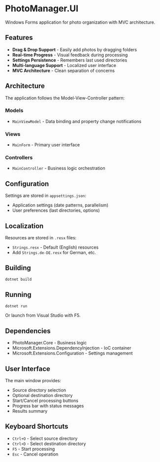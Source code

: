 # PhotoManager.UI

Windows Forms application for photo organization with MVC architecture.

## Features

- **Drag & Drop Support** - Easily add photos by dragging folders
- **Real-time Progress** - Visual feedback during processing
- **Settings Persistence** - Remembers last used directories
- **Multi-language Support** - Localized user interface
- **MVC Architecture** - Clean separation of concerns

## Architecture

The application follows the Model-View-Controller pattern:

### Models
- `MainViewModel` - Data binding and property change notifications

### Views  
- `MainForm` - Primary user interface

### Controllers
- `MainController` - Business logic orchestration

## Configuration

Settings are stored in `appsettings.json`:
- Application settings (date patterns, parallelism)
- User preferences (last directories, options)

## Localization

Resources are stored in `.resx` files:
- `Strings.resx` - Default (English) resources
- Add `Strings.de-DE.resx` for German, etc.

## Building

```bash
dotnet build
```

## Running

```bash
dotnet run
```

Or launch from Visual Studio with F5.

## Dependencies

- PhotoManager.Core - Business logic
- Microsoft.Extensions.DependencyInjection - IoC container
- Microsoft.Extensions.Configuration - Settings management

## User Interface

The main window provides:
- Source directory selection
- Optional destination directory
- Start/Cancel processing buttons
- Progress bar with status messages
- Results summary

## Keyboard Shortcuts

- `Ctrl+O` - Select source directory
- `Ctrl+D` - Select destination directory
- `F5` - Start processing
- `Esc` - Cancel operation